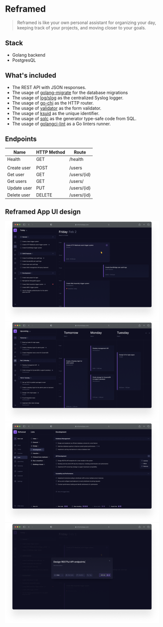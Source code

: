 # Reframed

> Reframed is like your own personal assistant for organizing your day, keeping track of your projects, and moving closer to your goals.

## Stack
- Golang backend
- PostgresQL

## What's included
- The REST API with JSON responses.
- The usage of [golang-migrate](https://github.com/golang-migrate/migrate) for the database migrations
- The usage of [log/slog](https://pkg.go.dev/log/slog) as the centralized Syslog logger.
- The usage of [go-chi](https://github.com/go-chi/chi) as the HTTP router.
- The usage of [validator](https://github.com/go-playground/validator) as the form validator.
- The usage of [ksuid](https://github.com/segmentio/ksuid) as the unique identifier.
- The usage of [sqlc](https://github.com/sqlc-dev/sqlc) as the generator type-safe code from SQL.
- The usage of [golangci-lint](https://github.com/golangci/golangci-lint) as a Go linters runner.

## Endpoints

| Name        | HTTP Method | Route         |
|-------------|-------------|---------------|
| Health      | GET         | /health       |
|             |             |               |
| Create user | POST        | /users        |
| Get user    | GET         | /users/{id}   |
| Get users   | GET         | /users/       |
| Update user | PUT         | /users/{id}   |
| Delete user | DELETE      | /users/{id}   |


## Reframed App UI design

![alt text](https://github.com/rshelekhov/reframed/blob/main/pkg/img/browser-1.png)
![alt text](https://github.com/rshelekhov/reframed/blob/main/pkg/img/browser-2.png)
![alt text](https://github.com/rshelekhov/reframed/blob/main/pkg/img/browser-3.png)
![alt text](https://github.com/rshelekhov/reframed/blob/main/pkg/img/browser-4.png)